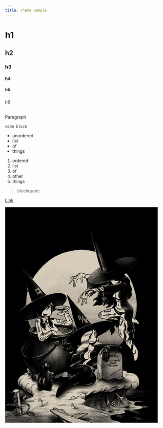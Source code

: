 ```yaml
---
title: Theme Sample
---
```


# h1
## h2
### h3
#### h4
##### h5
###### h6

Paragraph

    code block

+ unordered
+ list
+ of
+ things

1. ordered
1. list
1. of
1. other
1. things

> blockquote

[Link](https://developer.mozilla.org/en-US/docs/Web/HTML/Element/link)

![Image](../img/ladies-of-the-evening.jpg)

